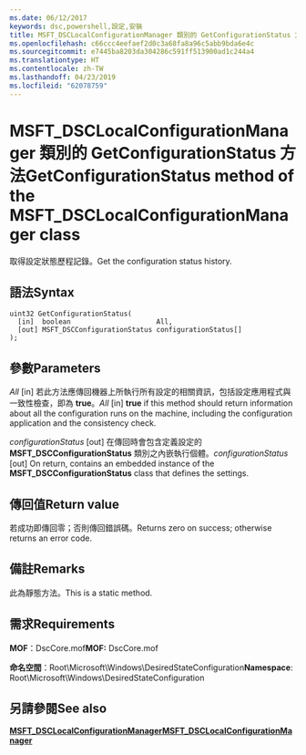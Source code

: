 ```yaml
---
ms.date: 06/12/2017
keywords: dsc,powershell,設定,安裝
title: MSFT_DSCLocalConfigurationManager 類別的 GetConfigurationStatus 方法
ms.openlocfilehash: c66ccc4eefaef2d0c3a68fa8a96c5abb9bda6e4c
ms.sourcegitcommit: e7445ba8203da304286c591ff513900ad1c244a4
ms.translationtype: HT
ms.contentlocale: zh-TW
ms.lasthandoff: 04/23/2019
ms.locfileid: "62078759"
---
```

# <a name="getconfigurationstatus-method-of-the-msftdsclocalconfigurationmanager-class"></a><span data-ttu-id="1f1be-103">MSFT_DSCLocalConfigurationManager 類別的 GetConfigurationStatus 方法</span><span class="sxs-lookup"><span data-stu-id="1f1be-103">GetConfigurationStatus method of the MSFT_DSCLocalConfigurationManager class</span></span>

<span data-ttu-id="1f1be-104">取得設定狀態歷程記錄。</span><span class="sxs-lookup"><span data-stu-id="1f1be-104">Get the configuration status history.</span></span>

## <a name="syntax"></a><span data-ttu-id="1f1be-105">語法</span><span class="sxs-lookup"><span data-stu-id="1f1be-105">Syntax</span></span>

```mof
uint32 GetConfigurationStatus(
  [in]  boolean                     All,
  [out] MSFT_DSCConfigurationStatus configurationStatus[]
);
```

## <a name="parameters"></a><span data-ttu-id="1f1be-106">參數</span><span class="sxs-lookup"><span data-stu-id="1f1be-106">Parameters</span></span>

<span data-ttu-id="1f1be-107">*All* \[in\] 若此方法應傳回機器上所執行所有設定的相關資訊，包括設定應用程式與一致性檢查，即為 **true**。</span><span class="sxs-lookup"><span data-stu-id="1f1be-107">*All* \[in\] **true** if this method should return information about all the configuration runs on the machine, including the configuration application and the consistency check.</span></span>

<span data-ttu-id="1f1be-108">*configurationStatus* \[out\] 在傳回時會包含定義設定的 **MSFT_DSCConfigurationStatus** 類別之內嵌執行個體。</span><span class="sxs-lookup"><span data-stu-id="1f1be-108">*configurationStatus* \[out\] On return, contains an embedded instance of the **MSFT_DSCConfigurationStatus** class that defines the settings.</span></span>

## <a name="return-value"></a><span data-ttu-id="1f1be-109">傳回值</span><span class="sxs-lookup"><span data-stu-id="1f1be-109">Return value</span></span>

<span data-ttu-id="1f1be-110">若成功即傳回零；否則傳回錯誤碼。</span><span class="sxs-lookup"><span data-stu-id="1f1be-110">Returns zero on success; otherwise returns an error code.</span></span>

## <a name="remarks"></a><span data-ttu-id="1f1be-111">備註</span><span class="sxs-lookup"><span data-stu-id="1f1be-111">Remarks</span></span>

<span data-ttu-id="1f1be-112">此為靜態方法。</span><span class="sxs-lookup"><span data-stu-id="1f1be-112">This is a static method.</span></span>

## <a name="requirements"></a><span data-ttu-id="1f1be-113">需求</span><span class="sxs-lookup"><span data-stu-id="1f1be-113">Requirements</span></span>

<span data-ttu-id="1f1be-114">**MOF**：DscCore.mof</span><span class="sxs-lookup"><span data-stu-id="1f1be-114">**MOF:** DscCore.mof</span></span>

<span data-ttu-id="1f1be-115">**命名空間**：Root\Microsoft\Windows\DesiredStateConfiguration</span><span class="sxs-lookup"><span data-stu-id="1f1be-115">**Namespace**: Root\Microsoft\Windows\DesiredStateConfiguration</span></span>

## <a name="see-also"></a><span data-ttu-id="1f1be-116">另請參閱</span><span class="sxs-lookup"><span data-stu-id="1f1be-116">See also</span></span>

[<span data-ttu-id="1f1be-117">**MSFT_DSCLocalConfigurationManager**</span><span class="sxs-lookup"><span data-stu-id="1f1be-117">**MSFT_DSCLocalConfigurationManager**</span></span>](msft-dsclocalconfigurationmanager.md)